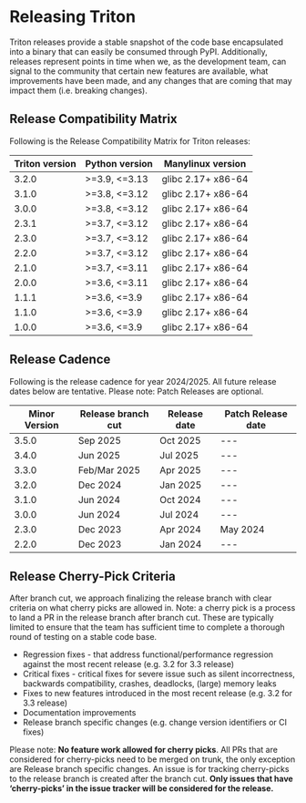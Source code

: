 # Releasing Triton

Triton releases provide a stable snapshot of the code base encapsulated into a binary that can easily be consumed through PyPI. Additionally, releases represent points in time when we, as the development team, can signal to the community that certain new features are available, what improvements have been made, and any changes that are coming that may impact them (i.e. breaking changes).

## Release Compatibility Matrix

Following is the Release Compatibility Matrix for Triton releases:

| Triton version | Python version | Manylinux version |
| --- | --- | --- |
| 3.2.0 | >=3.9, <=3.13 | glibc 2.17+ x86-64 |
| 3.1.0 | >=3.8, <=3.12 | glibc 2.17+ x86-64 |
| 3.0.0 | >=3.8, <=3.12 | glibc 2.17+ x86-64 |
| 2.3.1 | >=3.7, <=3.12 | glibc 2.17+ x86-64 |
| 2.3.0 | >=3.7, <=3.12 | glibc 2.17+ x86-64 |
| 2.2.0 | >=3.7, <=3.12 | glibc 2.17+ x86-64 |
| 2.1.0 | >=3.7, <=3.11 | glibc 2.17+ x86-64 |
| 2.0.0 | >=3.6, <=3.11 | glibc 2.17+ x86-64 |
| 1.1.1 | >=3.6, <=3.9 | glibc 2.17+ x86-64 |
| 1.1.0 | >=3.6, <=3.9 | glibc 2.17+ x86-64 |
| 1.0.0 | >=3.6, <=3.9 | glibc 2.17+ x86-64 |

## Release Cadence

Following is the release cadence for year 2024/2025. All future release dates below are tentative. Please note: Patch Releases are optional.

| Minor Version | Release branch cut | Release date | Patch Release date |
| --- | --- | --- | --- |
| 3.5.0 | Sep 2025 | Oct 2025 | --- |
| 3.4.0 | Jun 2025 | Jul 2025 | --- |
| 3.3.0 | Feb/Mar 2025 | Apr 2025 | --- |
| 3.2.0 | Dec 2024 | Jan 2025 | --- |
| 3.1.0 | Jun 2024 | Oct 2024 | --- |
| 3.0.0 | Jun 2024 | Jul 2024 | --- |
| 2.3.0 | Dec 2023 | Apr 2024 | May 2024 |
| 2.2.0 | Dec 2023 | Jan 2024 | --- |

## Release Cherry-Pick Criteria

After branch cut, we approach finalizing the release branch with clear criteria on what cherry picks are allowed in. Note: a cherry pick is a process to land a PR in the release branch after branch cut. These are typically limited to ensure that the team has sufficient time to complete a thorough round of testing on a stable code base.

* Regression fixes - that address functional/performance regression against the most recent release (e.g. 3.2 for 3.3 release)
* Critical fixes - critical fixes for severe issue such as silent incorrectness, backwards compatibility, crashes, deadlocks, (large) memory leaks
* Fixes to new features introduced in the most recent release (e.g. 3.2 for 3.3 release)
* Documentation improvements
* Release branch specific changes (e.g. change version identifiers or CI fixes)

Please note: **No feature work allowed for cherry picks**. All PRs that are considered for cherry-picks need to be merged on trunk, the only exception are Release branch specific changes. An issue is for tracking cherry-picks to the release branch is created after the branch cut. **Only issues that have ‘cherry-picks’ in the issue tracker will be considered for the release.**
